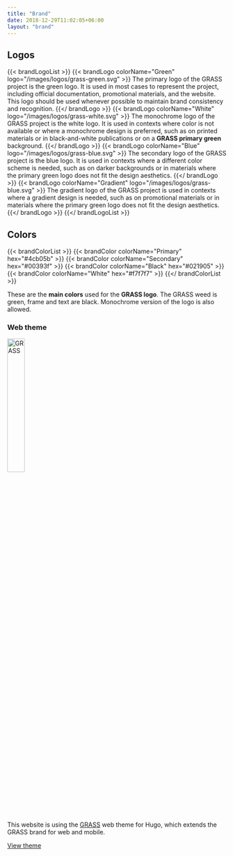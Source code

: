 ```yaml
---
title: "Brand"
date: 2018-12-29T11:02:05+06:00
layout: "brand"
---
```


## Logos

{{< brandLogoList >}}
    {{< brandLogo colorName="Green"        logo="/images/logos/grass-green.svg"  >}}
        The primary logo of the GRASS project is the green logo. It is used in most cases to represent the project, including official documentation, promotional materials, and the website. This logo should be used whenever possible to maintain brand consistency and recognition.
    {{</ brandLogo >}}
    {{< brandLogo colorName="White"        logo="/images/logos/grass-white.svg" >}}
        The monochrome logo of the GRASS project is the white logo. It is used in contexts where color is not available or where a monochrome design is preferred, such as on printed materials or in black-and-white publications or on a <b class="grass-green">GRASS primary green</b> background.
    {{</ brandLogo >}}
    {{< brandLogo colorName="Blue"         logo="/images/logos/grass-blue.svg"  >}}
        The secondary logo of the GRASS project is the blue logo. It is used in contexts where a different color scheme is needed, such as on darker backgrounds or in materials where the primary green logo does not fit the design aesthetics.
    {{</ brandLogo >}}
    {{< brandLogo colorName="Gradient"     logo="/images/logos/grass-blue.svg"  >}}
        The gradient logo of the GRASS project is used in contexts where a gradient design is needed, such as on promotional materials or in materials where the primary green logo does not fit the design aesthetics.
    {{</ brandLogo >}}
{{</ brandLogoList >}}

## Colors

{{< brandColorList >}}
    {{< brandColor colorName="Primary"   hex="#4cb05b" >}}
    {{< brandColor colorName="Secondary" hex="#00393f" >}}
    {{< brandColor colorName="Black"     hex="#021905" >}}
    {{< brandColor colorName="White"     hex="#f7f7f7" >}}
{{</ brandColorList >}}

These are the **main colors** used for the  **GRASS logo**.
The GRASS weed is green, frame and text are black.
Monochrome version of the logo is also allowed.

### Web theme

<div class="row mt-30 mb-2">

<div class="col-lg-6">
<div class="grassthm text-center overlay">
<img alt="GRASS" src="../../images/logos/grass-white.svg" width="28%">
</div>
</div>
<div class="col-lg-6">
<p>This website is using the <a class="bigr" href="/about/theme"><span class="grass-green grass">GRASS</span></a> web theme for Hugo, which extends the GRASS brand for web and mobile.</p>

<a class="btn btn-secondary" href="/about/theme">View theme</a>

</div>
</div>
